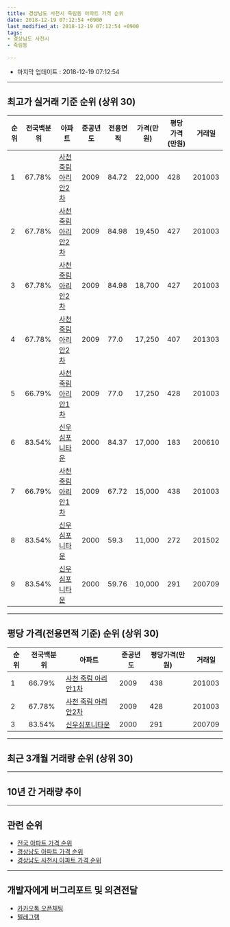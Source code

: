 ```yaml
---
title: 경상남도 사천시 죽림동 아파트 가격 순위
date: 2018-12-19 07:12:54 +0900
last_modified_at: 2018-12-19 07:12:54 +0900
tags:
- 경상남도 사천시
- 죽림동

---
```


* 마지막 업데이트 : 2018-12-19 07:12:54

---

## 최고가 실거래 기준 순위 (상위 30)


|순위|전국백분위|아파트|준공년도|전용면적|가격(만원)|평당가격(만원)|거래일|
|---|---|---|---|---|---|---|---|
|1|67.78%|[사천 죽림 아리안2차](https://search.naver.com/search.naver?query=%EA%B2%BD%EC%83%81%EB%82%A8%EB%8F%84+%EC%82%AC%EC%B2%9C%EC%8B%9C+%EC%A3%BD%EB%A6%BC%EB%8F%99+%EC%82%AC%EC%B2%9C+%EC%A3%BD%EB%A6%BC+%EC%95%84%EB%A6%AC%EC%95%882%EC%B0%A8)|2009|84.72|22,000|428|201003|
|2|67.78%|[사천 죽림 아리안2차](https://search.naver.com/search.naver?query=%EA%B2%BD%EC%83%81%EB%82%A8%EB%8F%84+%EC%82%AC%EC%B2%9C%EC%8B%9C+%EC%A3%BD%EB%A6%BC%EB%8F%99+%EC%82%AC%EC%B2%9C+%EC%A3%BD%EB%A6%BC+%EC%95%84%EB%A6%AC%EC%95%882%EC%B0%A8)|2009|84.98|19,450|427|201003|
|3|67.78%|[사천 죽림 아리안2차](https://search.naver.com/search.naver?query=%EA%B2%BD%EC%83%81%EB%82%A8%EB%8F%84+%EC%82%AC%EC%B2%9C%EC%8B%9C+%EC%A3%BD%EB%A6%BC%EB%8F%99+%EC%82%AC%EC%B2%9C+%EC%A3%BD%EB%A6%BC+%EC%95%84%EB%A6%AC%EC%95%882%EC%B0%A8)|2009|84.98|18,700|427|201003|
|4|67.78%|[사천 죽림 아리안2차](https://search.naver.com/search.naver?query=%EA%B2%BD%EC%83%81%EB%82%A8%EB%8F%84+%EC%82%AC%EC%B2%9C%EC%8B%9C+%EC%A3%BD%EB%A6%BC%EB%8F%99+%EC%82%AC%EC%B2%9C+%EC%A3%BD%EB%A6%BC+%EC%95%84%EB%A6%AC%EC%95%882%EC%B0%A8)|2009|77.0|17,250|407|201303|
|5|66.79%|[사천 죽림 아리안1차](https://search.naver.com/search.naver?query=%EA%B2%BD%EC%83%81%EB%82%A8%EB%8F%84+%EC%82%AC%EC%B2%9C%EC%8B%9C+%EC%A3%BD%EB%A6%BC%EB%8F%99+%EC%82%AC%EC%B2%9C+%EC%A3%BD%EB%A6%BC+%EC%95%84%EB%A6%AC%EC%95%881%EC%B0%A8)|2009|77.0|17,250|428|201003|
|6|83.54%|[신우심포니타운](https://search.naver.com/search.naver?query=%EA%B2%BD%EC%83%81%EB%82%A8%EB%8F%84+%EC%82%AC%EC%B2%9C%EC%8B%9C+%EC%A3%BD%EB%A6%BC%EB%8F%99+%EC%8B%A0%EC%9A%B0%EC%8B%AC%ED%8F%AC%EB%8B%88%ED%83%80%EC%9A%B4)|2000|84.37|17,000|183|200610|
|7|66.79%|[사천 죽림 아리안1차](https://search.naver.com/search.naver?query=%EA%B2%BD%EC%83%81%EB%82%A8%EB%8F%84+%EC%82%AC%EC%B2%9C%EC%8B%9C+%EC%A3%BD%EB%A6%BC%EB%8F%99+%EC%82%AC%EC%B2%9C+%EC%A3%BD%EB%A6%BC+%EC%95%84%EB%A6%AC%EC%95%881%EC%B0%A8)|2009|67.72|15,000|438|201003|
|8|83.54%|[신우심포니타운](https://search.naver.com/search.naver?query=%EA%B2%BD%EC%83%81%EB%82%A8%EB%8F%84+%EC%82%AC%EC%B2%9C%EC%8B%9C+%EC%A3%BD%EB%A6%BC%EB%8F%99+%EC%8B%A0%EC%9A%B0%EC%8B%AC%ED%8F%AC%EB%8B%88%ED%83%80%EC%9A%B4)|2000|59.3|11,000|272|201502|
|9|83.54%|[신우심포니타운](https://search.naver.com/search.naver?query=%EA%B2%BD%EC%83%81%EB%82%A8%EB%8F%84+%EC%82%AC%EC%B2%9C%EC%8B%9C+%EC%A3%BD%EB%A6%BC%EB%8F%99+%EC%8B%A0%EC%9A%B0%EC%8B%AC%ED%8F%AC%EB%8B%88%ED%83%80%EC%9A%B4)|2000|59.76|10,000|291|200709|


---

## 평당 가격(전용면적 기준) 순위 (상위 30)


|순위|전국백분위|아파트|준공년도|평당가격(만원)|거래일|
|---|---|---|---|---|---|
|1|66.79%|[사천 죽림 아리안1차](https://search.naver.com/search.naver?query=%EA%B2%BD%EC%83%81%EB%82%A8%EB%8F%84+%EC%82%AC%EC%B2%9C%EC%8B%9C+%EC%A3%BD%EB%A6%BC%EB%8F%99+%EC%82%AC%EC%B2%9C+%EC%A3%BD%EB%A6%BC+%EC%95%84%EB%A6%AC%EC%95%881%EC%B0%A8)|2009|438|201003|
|2|67.78%|[사천 죽림 아리안2차](https://search.naver.com/search.naver?query=%EA%B2%BD%EC%83%81%EB%82%A8%EB%8F%84+%EC%82%AC%EC%B2%9C%EC%8B%9C+%EC%A3%BD%EB%A6%BC%EB%8F%99+%EC%82%AC%EC%B2%9C+%EC%A3%BD%EB%A6%BC+%EC%95%84%EB%A6%AC%EC%95%882%EC%B0%A8)|2009|428|201003|
|3|83.54%|[신우심포니타운](https://search.naver.com/search.naver?query=%EA%B2%BD%EC%83%81%EB%82%A8%EB%8F%84+%EC%82%AC%EC%B2%9C%EC%8B%9C+%EC%A3%BD%EB%A6%BC%EB%8F%99+%EC%8B%A0%EC%9A%B0%EC%8B%AC%ED%8F%AC%EB%8B%88%ED%83%80%EC%9A%B4)|2000|291|200709|


---

## 최근 3개월 거래량 순위 (상위 30)


<div style="width:100%;">
    <canvas id="deal_count_ranking" height="250"></canvas>
</div>


<script>
new Chart(document.getElementById("deal_count_ranking"), {
    type: 'horizontalBar',
    data: {
        labels: ['신우심포니타운'],
        datasets: [{
            label: '실거래 수',
            data: [6],
            borderColor: "rgba(255, 0, 128, 1)",
            backgroundColor: "rgba(255, 0, 128, 0.5)",
            fill: false,
        }]
    },
    options: {
        responsive: true,
        title: {
            display: true,
            text: '최근 3개월 거래량 순위'
        },
        tooltips: {
            mode: 'index',
            intersect: false,
            callbacks: {
                title: function(tooltipItems, data) {
                    return "실거래 수:";
                },
                label: function(tooltipItem, data) {
                    return data.labels[tooltipItem.index] + ": " + tooltipItem.xLabel;
                }
            }
        },
        hover: {
            mode: 'nearest',
            intersect: true
        },
        scales: {
            xAxes: [{
                display: true,
                scaleLabel: {
                    display: true,
                    labelString: '실거래 수'
                },
                ticks: {
                    suggestedMin: 0,
                }
            }],
            yAxes: [{
                display: true,
                ticks: {
                    autoSkip: false,
                    callback: function(value, index, values) {
                        if (value.length > 15)
                            return value.substr(0, 13) + "...";
                        else
                            return value;
                    }
                },
                scaleLabel: {
                    display: false,
                }
            }]
        }
    }
});

</script>


---

## 10년 간 거래량 추이


<div style="width:100%;">
    <canvas id="deal_progress" height="250"></canvas>
</div>

<script>
new Chart(document.getElementById("deal_progress"), {
    type: 'line',
    data: {
        labels: ['200812','200901','200902','200903','200904','200905','200906','200907','200908','200909','200910','200911','200912','201001','201002','201003','201004','201005','201006','201007','201008','201009','201010','201011','201012','201101','201102','201103','201104','201105','201106','201107','201108','201109','201110','201111','201112','201201','201202','201203','201204','201205','201206','201207','201208','201209','201210','201211','201212','201301','201302','201303','201304','201305','201306','201307','201308','201309','201310','201311','201312','201401','201402','201403','201404','201405','201406','201407','201408','201409','201410','201411','201412','201501','201502','201503','201504','201505','201506','201507','201508','201509','201510','201511','201512','201601','201602','201603','201604','201605','201606','201607','201608','201609','201610','201611','201612','201701','201702','201703','201704','201705','201706','201707','201708','201709','201710','201711','201712','201801','201802','201803','201804','201805','201806','201807','201808','201809','201810','201811','201812'],
        datasets: [{
            label: '실거래 수',
            pointRadius: 1,
            data: [2, 3, 3, 0, 6, 1, 2, 2, 1, 1, 1, 2, 14, 24, 35, 76, 21, 21, 20, 18, 14, 16, 21, 10, 6, 5, 1, 5, 4, 5, 1, 1, 4, 1, 5, 1, 3, 3, 5, 8, 2, 4, 3, 2, 2, 5, 5, 5, 6, 2, 1, 7, 3, 3, 5, 1, 3, 7, 7, 3, 4, 6, 4, 6, 3, 6, 2, 6, 5, 4, 6, 2, 3, 7, 7, 5, 8, 4, 8, 2, 7, 3, 5, 4, 5, 3, 5, 5, 7, 8, 1, 7, 2, 3, 4, 5, 5, 2, 3, 8, 4, 7, 3, 3, 3, 5, 2, 2, 1, 1, 5, 1, 1, 0, 1, 1, 1, 2, 1, 5, 0],
            borderColor: "rgba(255, 201, 14, 1)",
            backgroundColor: "rgba(255, 201, 14, 0.5)",
            fill: true,
        }]
    },
    options: {
        responsive: true,
        title: {
            display: true,
            text: '10년간 거래량 추이'
        },
        tooltips: {
            mode: 'index',
            intersect: false,
        },
        hover: {
            mode: 'nearest',
            intersect: true
        },
        scales: {
            xAxes: [{
                display: true,
                scaleLabel: {
                    display: true,
                    labelString: '년/월'
                }
            }],
            yAxes: [{
                display: true,
                ticks: {
                    suggestedMin: 0,
                },
                scaleLabel: {
                    display: true,
                    labelString: '실거래 수'
                }
            }]
        }
    }
});

</script>


---

## 관련 순위

- [전국 아파트 가격 순위](https://inasie.github.io/apt-ranking/전국)
- [경상남도 아파트 가격 순위](https://inasie.github.io/apt-ranking/경상남도)
- [경상남도 사천시 아파트 가격 순위](https://inasie.github.io/apt-ranking/경상남도-사천시)


---

## 개발자에게 버그리포트 및 의견전달

- [카카오톡 오픈채팅](https://open.kakao.com/o/gLJUAP4)
- [텔레그램](https://t.me/inasie)

